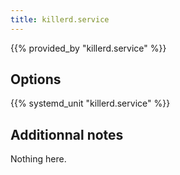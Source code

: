 ```yaml
---
title: killerd.service
---
```


{{% provided_by "killerd.service" %}}

## Options

{{% systemd_unit "killerd.service" %}}

## Additionnal notes

Nothing here.